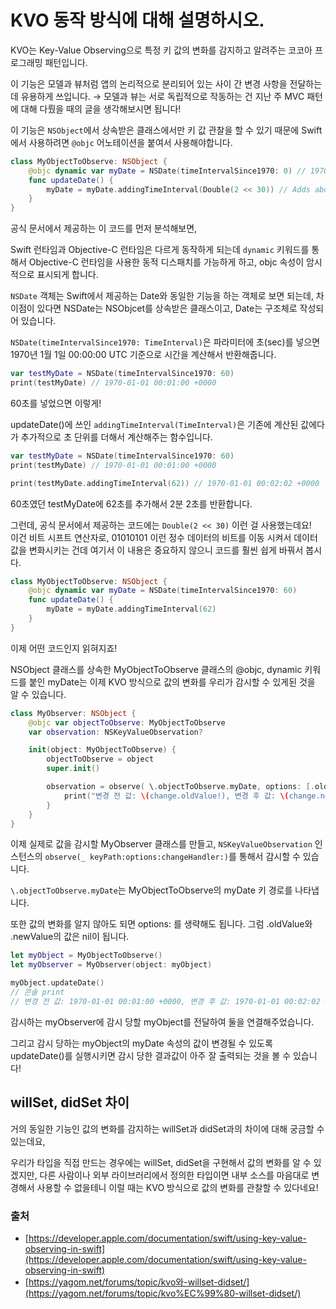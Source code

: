# KVO 동작 방식에 대해 설명하시오.

KVO는 Key-Value Observing으로 특정 키 값의 변화를 감지하고 알려주는 코코아 프로그래밍 패턴입니다. 

이 기능은 모델과 뷰처럼 앱의 논리적으로 분리되어 있는 사이 간 변경 사항을 전달하는데 유용하게 쓰입니다. → 모델과 뷰는 서로 독립적으로 작동하는 건 지난 주 MVC 패턴에 대해 다뤘을 때의 글을 생각해보시면 됩니다!

이 기능은 `NSObject`에서 상속받은 클래스에서만 키 값 관찰을 할 수 있기 때문에 Swift에서 사용하려면 `@objc` 어노테이션을 붙여서 사용해야합니다.

```swift
class MyObjectToObserve: NSObject {
    @objc dynamic var myDate = NSDate(timeIntervalSince1970: 0) // 1970
    func updateDate() {
        myDate = myDate.addingTimeInterval(Double(2 << 30)) // Adds about 68 years.
    }
}
```

공식 문서에서 제공하는 이 코드를 먼저 분석해보면,

Swift 런타임과 Objective-C 런타임은 다르게 동작하게 되는데 `dynamic` 키워드를 통해서 Objective-C 런타임을 사용한 동적 디스패치를 가능하게 하고, objc 속성이 암시적으로 표시되게 합니다.

`NSDate` 객체는 Swift에서 제공하는 Date와 동일한 기능을 하는 객체로 보면 되는데, 차이점이 있다면 NSDate는 NSObjcet를 상속받은 클래스이고, Date는 구조체로 작성되어 있습니다.

`NSDate(timeIntervalSince1970: TimeInterval)`은 파라미터에 초(sec)를 넣으면 1970년 1월 1일 00:00:00 UTC 기준으로 시간을 계산해서 반환해줍니다.

```swift
var testMyDate = NSDate(timeIntervalSince1970: 60)
print(testMyDate) // 1970-01-01 00:01:00 +0000
```

60초를 넣었으면 이렇게!

updateDate()에 쓰인 `addingTimeInterval(TimeInterval)`은 기존에 계산된 값에다가 추가적으로 초 단위를 더해서 계산해주는 함수입니다.

```swift
var testMyDate = NSDate(timeIntervalSince1970: 60)
print(testMyDate) // 1970-01-01 00:01:00 +0000

print(testMyDate.addingTimeInterval(62)) // 1970-01-01 00:02:02 +0000
```

60초였던 testMyDate에 62초를 추가해서 2분 2초를 반환합니다.

그런데, 공식 문서에서 제공하는 코드에는 `Double(2 << 30)` 이런 걸 사용했는데요!  
이건 비트 시프트 연산자로, 01010101 이런 정수 데이터의 비트를 이동 시켜서 데이터 값을 변화시키는 건데 여기서 이 내용은 중요하지 않으니 코드를 훨씬 쉽게 바꿔서 봅시다.

```swift
class MyObjectToObserve: NSObject {
    @objc dynamic var myDate = NSDate(timeIntervalSince1970: 60)
    func updateDate() {
        myDate = myDate.addingTimeInterval(62)
    }
}
```

이제 어떤 코드인지 읽혀지죠!

NSObject 클래스를 상속한 MyObjectToObserve 클래스의 @objc, dynamic 키워드를 붙인 myDate는 이제 KVO 방식으로 값의 변화를 우리가 감시할 수 있게된 것을 알 수 있습니다.

```swift
class MyObserver: NSObject {
    @objc var objectToObserve: MyObjectToObserve
    var observation: NSKeyValueObservation?

    init(object: MyObjectToObserve) {
        objectToObserve = object
        super.init()

        observation = observe( \.objectToObserve.myDate, options: [.old, .new] ) { object, change in
            print("변경 전 값: \(change.oldValue!), 변경 후 값: \(change.newValue!)")
        }
    }
}
```

이제 실제로 값을 감시할 MyObserver 클래스를 만들고, `NSKeyValueObservation` 인스턴스의 `observe(_ keyPath:options:changeHandler:)`를 통해서 감시할 수 있습니다.

`\.objectToObserve.myDate`는 MyObjectToObserve의 myDate 키 경로를 나타냅니다. 

또한 값의 변화를 알지 않아도 되면 options: 를 생략해도 됩니다. 
그럼 .oldValue와 .newValue의 값은 nil이 됩니다.

```swift
let myObject = MyObjectToObserve()
let myObserver = MyObserver(object: myObject)

myObject.updateDate()
// 콘솔 print
// 변경 전 값: 1970-01-01 00:01:00 +0000, 변경 후 값: 1970-01-01 00:02:02 +0000
```

감시하는 myObserver에 감시 당할 myObject를 전달하여 둘을 연결해주었습니다.

그리고 감시 당하는 myObject의 myDate 속성의 값이 변경될 수 있도록 updateDate()를 실행시키면 감시 당한 결과값이 아주 잘 출력되는 것을 볼 수 있습니다!

## willSet, didSet 차이

거의 동일한 기능인 값의 변화를 감지하는 willSet과 didSet과의 차이에 대해 궁금할 수 있는데요,

우리가 타입을 직접 만드는 경우에는 willSet, didSet을 구현해서 값의 변화를 알 수 있겠지만, 다른 사람이나 외부 라이브러리에서 정의한 타입이면 내부 소스를 마음대로 변경해서 사용할 수 없을테니 이럴 때는 KVO 방식으로 값의 변화를 관찰할 수 있다네요!

### 출처

- [https://developer.apple.com/documentation/swift/using-key-value-observing-in-swift](https://developer.apple.com/documentation/swift/using-key-value-observing-in-swift)
- [https://yagom.net/forums/topic/kvo와-willset-didset/](https://yagom.net/forums/topic/kvo%EC%99%80-willset-didset/)
